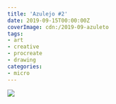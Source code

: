 ```yaml
---
title: 'Azulejo #2'
date: 2019-09-15T00:00:00Z
coverImage: cdn:/2019-09-azuleto
tags:
- art
- creative
- procreate
- drawing
categories:
- micro
---
```


![](cdn:/2019-09-azuleto?class=fw)
